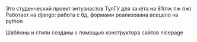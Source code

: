 Это студенческий проект энтузиастов ТулГУ для зачёта на 81(пж пж пж)
Работает на django: работа с бд, формами реализована всецело на python

Шаблоны и стили созданы с помощью конструктора сайтов nicepage
